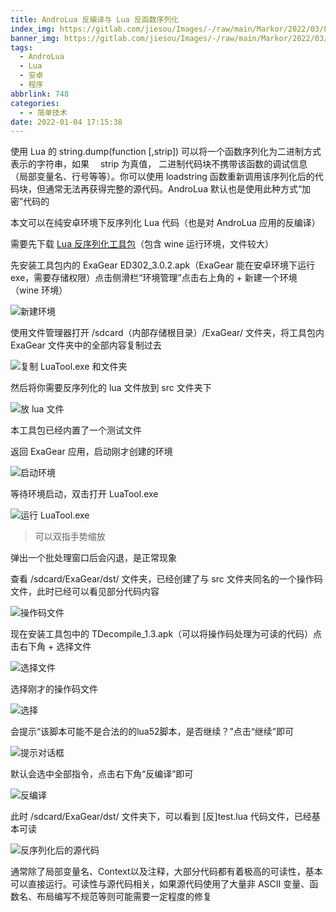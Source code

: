 ```yaml
---
title: AndroLua 反编译与 Lua 反函数序列化
index_img: https://gitlab.com/jiesou/Images/-/raw/main/Markor/2022/03/862-cover_AndroLua+反编译与+Lua+反函数序列化.png
banner_img: https://gitlab.com/jiesou/Images/-/raw/main/Markor/2022/03/862-cover_AndroLua+反编译与+Lua+反函数序列化.png
tags:
  - AndroLua
  - Lua
  - 安卓
  - 程序
abbrlink: 748
categories:
  - - 简单技术
date: 2022-01-04 17:15:38
---
```


使用 Lua 的 string.dump(function \[,strip\]) 可以将一个函数序列化为二进制方式表示的字符串，如果　 strip 为真值， 二进制代码块不携带该函数的调试信息 （局部变量名、行号等等）。你可以使用 loadstring 函数重新调用该序列化后的代码块，但通常无法再获得完整的源代码。AndroLua 默认也是使用此种方式“加密”代码的

本文可以在纯安卓环境下反序列化 Lua 代码（也是对 AndroLua 应用的反编译）

需要先下载 [Lua 反序列化工具包](http://ctpan.jiecs.top/f/32856022-532962471-147103)（包含 wine 运行环境，文件较大）

先安装工具包内的 ExaGear ED302\_3.0.2.apk（ExaGear 能在安卓环境下运行 exe，需要存储权限）点击侧滑栏“环境管理”点击右上角的 + 新建一个环境（wine 环境）

![新建环境](https://s4.ax1x.com/2022/01/04/TLrZQg.jpg)

使用文件管理器打开 /sdcard（内部存储根目录）/ExaGear/ 文件夹，将工具包内 ExaGear 文件夹中的全部内容复制过去

![复制 LuaTool.exe 和文件夹](https://s4.ax1x.com/2022/01/04/TLyVbj.jpg)

然后将你需要反序列化的 lua 文件放到 src 文件夹下

![放 lua 文件](https://s4.ax1x.com/2022/01/04/TLcEAs.jpg)

本工具包已经内置了一个测试文件

返回 ExaGear 应用，启动刚才创建的环境

![启动环境](https://s4.ax1x.com/2022/01/04/TLcVNn.jpg)

等待环境启动，双击打开 LuaTool.exe

![运行 LuaTool.exe](https://s4.ax1x.com/2022/01/04/TLcn3V.jpg)

> 可以双指手势缩放

弹出一个批处理窗口后会闪退，是正常现象

查看 /sdcard/ExaGear/dst/ 文件夹，已经创建了与 src 文件夹同名的一个操作码文件，此时已经可以看见部分代码内容

![操作码文件](https://s4.ax1x.com/2022/01/04/TLcucT.jpg)

现在安装工具包中的 TDecompile\_1.3.apk（可以将操作码处理为可读的代码）点击右下角 + 选择文件

![选择文件](https://s4.ax1x.com/2022/01/04/TLcQuF.jpg)

选择刚才的操作码文件

![选择](https://s4.ax1x.com/2022/01/04/TLcKjU.jpg)

会提示“该脚本可能不是合法的的lua52脚本，是否继续？”点击“继续”即可

![提示对话框](https://s4.ax1x.com/2022/01/04/TLc1HJ.jpg)

默认会选中全部指令，点击右下角“反编译”即可

![反编译](https://s4.ax1x.com/2022/01/04/TLc8E9.jpg)

此时 /sdcard/ExaGear/dst/ 文件夹下，可以看到 \[反\]test.lua 代码文件，已经基本可读

![反序列化后的源代码](https://s4.ax1x.com/2022/01/04/TLcGNR.jpg)

通常除了局部变量名、Context以及注释，大部分代码都有着极高的可读性，基本可以直接运行。可读性与源代码相关，如果源代码使用了大量非 ASCII 变量、函数名、布局编写不规范等则可能需要一定程度的修复
